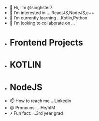 - 👋 Hi, I’m @singhster7
- 👀 I’m interested in ... ReactJS,NodeJS,c++
- 🌱 I’m currently learning ...Kotlin,Python
- 💞️ I’m looking to collaborate on ...
- # Frontend Projects
- # KOTLIN
- # NodeJS
- 📫 How to reach me ...Linkedin
- 😄 Pronouns: ...He/hIM
- ⚡ Fun fact: ...3rd year grad

<!---
singhster7/singhster7 is a ✨ special ✨ repository because its `README.md` (this file) appears on your GitHub profile.
You can click the Preview link to take a look at your changes.
--->
